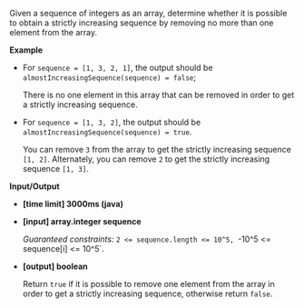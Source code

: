 Given a sequence of integers as an array, determine whether it is possible to obtain a strictly increasing sequence by removing no more than one element from the array.

**Example**

  * For `sequence = [1, 3, 2, 1]`, the output should be
    `almostIncreasingSequence(sequence) = false`;

    There is no one element in this array that can be removed in order to get a strictly increasing sequence.

  * For `sequence = [1, 3, 2]`, the output should be
    `almostIncreasingSequence(sequence) = true`.

    You can remove `3` from the array to get the strictly increasing sequence `[1, 2]`. Alternately, you can remove `2` to get the strictly increasing sequence `[1, 3]`.

**Input/Output**

* **[time limit] 3000ms (java)**

* **[input] array.integer sequence**

    _Guaranteed constraints:_
    `2 <= sequence.length <= 10^5,
    `-10^5 <= sequence[i] <= 10^5`.

* **[output] boolean**

    Return `true` if it is possible to remove one element from the array in order to get a strictly increasing sequence, otherwise return `false`.

